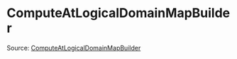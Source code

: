 # ComputeAtLogicalDomainMapBuilder

Source: [ComputeAtLogicalDomainMapBuilder](../../csrc/logical_domain_map.h#L408)
